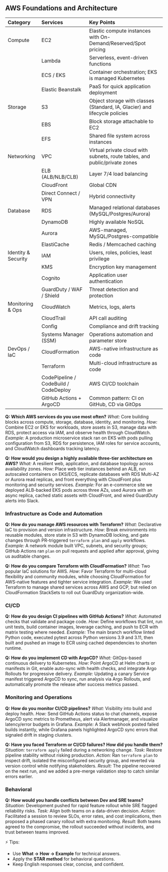 ## AWS Foundations and Architecture

| Category | Services | Key Points |
|:----|:----|:----|
| Compute | EC2 | Elastic compute instances with On-Demand/Reserved/Spot pricing |
|  | Lambda | Serverless, event-driven functions |
|  | ECS / EKS | Container orchestration; EKS is managed Kubernetes |
|  | Elastic Beanstalk | PaaS for quick application deployment |
| Storage | S3 | Object storage with classes (Standard, IA, Glacier) and lifecycle policies |
|  | EBS | Block storage attachable to EC2 |
|  | EFS | Shared file system across instances |
| Networking | VPC | Virtual private cloud with subnets, route tables, and public/private zones |
|  | ELB (ALB/NLB/CLB) | Layer 7/4 load balancing |
|  | CloudFront | Global CDN |
|  | Direct Connect / VPN | Hybrid connectivity |
| Database | RDS | Managed relational databases (MySQL/Postgres/Aurora) |
|  | DynamoDB | Highly available NoSQL |
|  | Aurora | AWS-managed, MySQL/Postgres-compatible |
|  | ElastiCache | Redis / Memcached caching |
| Identity & Security | IAM | Users, roles, policies, least privilege |
|  | KMS | Encryption key management |
|  | Cognito | Application user authentication |
|  | GuardDuty / WAF / Shield | Threat detection and protection |
| Monitoring & Ops | CloudWatch | Metrics, logs, alerts |
|  | CloudTrail | API call auditing |
|  | Config | Compliance and drift tracking |
|  | Systems Manager (SSM) | Operations automation and parameter store |
| DevOps / IaC | CloudFormation | AWS-native infrastructure as code |
|  | Terraform | Multi-cloud infrastructure as code |
|  | CodePipeline / CodeBuild / CodeDeploy | AWS CI/CD toolchain |
|  | GitHub Actions + ArgoCD | Common pattern: CI on GitHub, CD via GitOps |


**Q: Which AWS services do you use most often?**
*What:* Core building blocks across compute, storage, database, identity, and monitoring.
*How:* Combine EC2 or EKS for workloads, store assets in S3, manage data with RDS, protect access via IAM, and observe health through CloudWatch.
*Example:* A production microservice stack ran on EKS with pods pulling configuration from S3, RDS for persistence, IAM roles for service accounts, and CloudWatch dashboards tracking latency.

**Q: How would you design a highly available three-tier architecture on AWS?**
*What:* A resilient web, application, and database topology across availability zones.
*How:* Place web tier instances behind an ALB, run autoscaled containers on EKS/ECS, replicate databases with RDS Multi-AZ or Aurora read replicas, and front everything with CloudFront plus monitoring and security services.
*Example:* For an e-commerce site we deployed ALB-backed EKS pods across three AZs, used Aurora with an async replica, cached static assets with CloudFront, and wired GuardDuty alerts into Slack.

### Infrastructure as Code and Automation

**Q: How do you manage AWS resources with Terraform?**
*What:* Declarative IaC to provision and version infrastructure.
*How:* Break environments into reusable modules, store state in S3 with DynamoDB locking, and gate changes through PR-triggered `terraform plan` and `apply` workflows.
*Example:* A network module built VPC, subnets, and security groups; GitHub Actions ran `plan` on pull requests and applied after approval, giving us auditable changes.

**Q: How do you compare Terraform with CloudFormation?**
*What:* Two popular IaC solutions for AWS.
*How:* Favor Terraform for multi-cloud flexibility and community modules, while choosing CloudFormation for AWS-native features and tighter service integration.
*Example:* We used Terraform to manage shared services across AWS and GCP, but relied on CloudFormation StackSets to roll out GuardDuty organization-wide.

### CI/CD

**Q: How do you design CI pipelines with GitHub Actions?**
*What:* Automated checks that validate and package code.
*How:* Define workflows that lint, run unit tests, build container images, leverage caching, and push to ECR with matrix testing where needed.
*Example:* The main branch workflow linted Python code, executed pytest across Python versions 3.9 and 3.11, then built and pushed an image to ECR using cached dependencies to shorten runtime.

**Q: How do you implement CD with ArgoCD?**
*What:* GitOps-based continuous delivery to Kubernetes.
*How:* Point ArgoCD at Helm charts or manifests in Git, enable auto-sync with health checks, and integrate Argo Rollouts for progressive delivery.
*Example:* Updating a canary Service manifest triggered ArgoCD to sync, run analysis via Argo Rollouts, and automatically promote the release after success metrics passed.

### Monitoring and Operations

**Q: How do you monitor CI/CD pipelines?**
*What:* Visibility into build and deploy health.
*How:* Send GitHub Actions status to chat channels, expose ArgoCD sync metrics to Prometheus, alert via Alertmanager, and visualize latency/error budgets in Grafana.
*Example:* A Slack webhook posted failed builds instantly, while Grafana panels highlighted ArgoCD sync errors that signaled drift in staging clusters.

**Q: Have you faced Terraform or CI/CD failures? How did you handle them?**
*Situation:* `terraform apply` failed during a networking change.
*Task:* Restore pipeline stability without risking production.
*Action:* Ran `terraform plan` to inspect drift, isolated the misconfigured security group, and reverted via version control while notifying stakeholders.
*Result:* The pipeline recovered on the next run, and we added a pre-merge validation step to catch similar errors earlier.

### Behavioral

**Q: How would you handle conflicts between Dev and SRE teams?**
*Situation:* Development pushed for rapid feature rollout while SRE flagged reliability risks.
*Task:* Align both teams on a data-driven decision.
*Action:* Facilitated a session to review SLOs, error rates, and cost implications, then proposed a phased canary rollout with extra monitoring.
*Result:* Both teams agreed to the compromise, the rollout succeeded without incidents, and trust between teams improved.

⚡ Tips:
- Use **What → How → Example** for technical answers.
- Apply the **STAR method** for behavioral questions.
- Keep English responses clear, concise, and confident.
